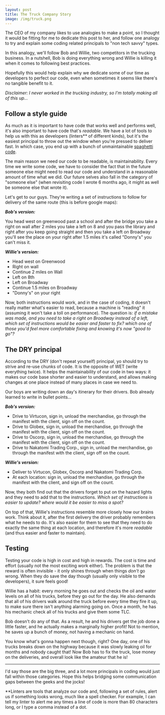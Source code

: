 ```yaml
---
layout: post
title: The Truck Company Story
image: /img/truck.png
---
```

The CEO of my company likes to use analogies to make a point, so I thought it would be fitting for me to dedicate this post to her,
and follow one analogy to try and explain some coding related principals to "non tech savvy" types.

In this analogy, we'll follow Bob and Willie, two competitors in the trucking business. In a nutshell, Bob is doing everything wrong and Willie is killing it when it comes to following best practices.

Hopefully this would help explain why we dedicate some of our time as developers to perfect our code, even when sometimes it seems like there's no tangible benefit to it.

_Disclaimer: I never worked in the trucking industry, so I'm totally making all of this up..._

## Follow a style guide

As much as it is important to have code that works well and performs well, it's also important to have code that's _readable_. We have a lot of tools to help us with this as developers (linters** of different kinds), but it's the easiest principal to throw out the window when you're pressed to deliver fast. In which case, you end up with a bunch of unmaintainable [spaghetti code](https://en.wikipedia.org/wiki/Spaghetti_code).

The main reason we need our code to be readable, is maintainability. Every time we write some code, we have to consider the fact that in the future someone else might need to read our code and understand in a reasonable amount of time what we did. Our future selves also fall in the category of "someone else" (when revisiting code I wrote 6 months ago, it might as well be someone else that wrote it).

Let's get to our guys. They're writing a set of instructions to follow for delivery of the same route (this is before google maps):

___Bob's version:___

You head west on greenwood past a school and after the bridge you take a right on wall after 2 miles you take a left on 8 and you pass the library and right after you keep going straight and then you take a left on Broadway you'll see the place on your right after 1.5 miles it's called "Donny's" you can't miss it.

___Willie's version:___

- Head west on Greenwood
- Right on wall
- Continue 2 miles on Wall
- Left on 8th
- Left on Broadway
- Continue 1.5 miles on Broadway
- "Donny's" on your right

Now, both instructions would work, and in the case of coding, it doesn't really matter what's easier to read, because a machine is "reading" it (assuming it won't take a toll on performance). The question is: _if a mistake was made, and you need to take a right on Broadway instead of a left, which set of instructions would be easier and faster to fix? which one of those you'd feel more comfortable fixing and knowing it's now "good to go"?_


## The DRY principal

According to the DRY (don't repeat yourself) principal, yo should try to strive and re-use chunks of code. It is the opposite of WET (write everything twice). It helps the maintainability of our code in two ways: it makes our code base shorter and easier to understand, and allows making changes at one place instead of many places in case we need to.

Our boys are writing down an day's itinerary for their drivers. Bob already learned to write in bullet points...

___Bob's version:___

- Drive to Virtucon, sign in, unload the merchandise, go through the manifest with the client, sign off on the count.
- Drive to Globex, sign in, unload the merchandise, go through the manifest with the client, sign off on the count.
- Drive to Oscorp, sign in, unload the merchandise, go through the manifest with the client, sign off on the count.
- Drive to Nakatomi Trading Corp., sign in, unload the merchandise, go through the manifest with the client, sign off on the count.


___Willie's version:___

- Deliver to Virtucon, Globex, Oscorp and Nakatomi Trading Corp.
- At each location: sign in, unload the merchandise, go through the manifest with the client, and sign off on the count.

Now, they both find out that the drivers forget to put on the hazard lights and they need to add that to the instructions. _Which set of instructions is easier to update? where would it be easier to miss a spot?_

On top of that, Willie's instructions resemble more closely how our brains work. Think about it, after the first delivery the driver probably remembers what he needs to do. It's also easier for them to see that they need to do exactly the same thing at each location, and therefore it's more _readable_ (and thus easier and faster to maintain).

## Testing

Testing your code is high in cost and high in rewards. The cost is time and effort (usually not the most exciting work either). The problem is that the reward is often invisible - it only shines through when things _don't_ go wrong. When they do save the day though (usually only visible to the developers), it sure feels good!

Willie has a habit: every morning he goes out and checks the oil and water levels on all of his trucks, before they go out for the day. He also demands that all of his drivers walk around the truck before every time they fire it up, to make sure there isn't anything alarming going on. Once a month, he has his mechanic check all of his trucks and give them some TLC.

Bob doesn't do any of that. As a result, he and his drivers get the job done a little faster, and he actually makes a marginally higher profit! Not to mention, he saves up a bunch of money, not having a mechanic on hand.

You know what's gonna happen next though, right? One day, one of his trucks breaks down on the highway because it was slowly leaking oil for months and nobody caught that! Now Bob has to fix the truck, lose money on the deliveries, and overall look like the amateur that he is!

---

I'd say those are the big three, and a lot more principals in coding would just fall within those categories. Hope this helps bridging some communication gaps between the geeks and the jocks!

**Linters are tools that analyze our code and, following a set of rules, alert us if something looks wrong, much like a spell checker. For example, I can tell my linter to alert me any times a line of code is more than 80 characters long, or I type a comma instead of a dot.
